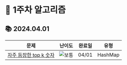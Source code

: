 # 📖 1주차 알고리즘

## 📚 2024.04.01

| 문제                                                                                          | 난이도          | 완료일 | 유형    |
| --------------------------------------------------------------------------------------------- | --------------- | :----: | ------- |
| [자주 등장한 top k 숫자](https://www.codetree.ai/missions/8/problems/top-k-frequent-elements) | ![보통][medium] | 04/01  | HashMap |

[medium]: https://img.shields.io/badge/보통-%23FFC433.svg?for-the-badge
